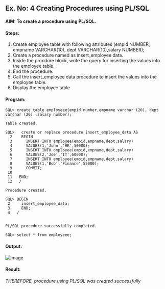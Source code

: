 ## Ex. No: 4 Creating Procedures using PL/SQL

#### AIM: To create a procedure using PL/SQL.

#### Steps:
1. Create employee table with following attributes (empid NUMBER, empname VARCHAR(10), dept VARCHAR(10),salary NUMBER);
2. Create a procedure named as insert_employee data.
3. Inside the procdure block, write the query for inserting the values into the employee table.
4. End the procedure.
5. Call the insert_employee data procedure to insert the values into the employee table.
6. Display the employee table

#### Program:
```
SQL> create table employeee(empid number,empname varchar (20), dept varchar (20) ,salary number);

Table created.

SQL>   create or replace procedure insert_employee_data AS
  2    BEGIN
  3	     INSERT INTO employee(empid,empname,dept,salary)
  4	     VALUES(1,'John','HR',50000);
  5	     INSERT INTO employee(empid,empname,dept,salary)
  6	     VALUES(2,'Joe','IT',60000);
  7	     INSERT INTO employee(empid,empname,dept,salary)
  8	     VALUES(1,'Bob','Finance',55000);
  9	     COMMIT;
 10	
 11   END;
 12   /

Procedure created.

SQL> BEGIN
 2     insert_employee_data;
 3     END;
 4   /


PL/SQL procedure successfully completed.

SQL> select * from employeee;
```
#### Output:
![image](https://github.com/NIXANDASS/Ex-No-4-Creating-Procedures-using-PL-SQL/assets/118781418/8d34f1bd-9136-4f48-98c6-287809513d69)

#### Result:
###### THEREFORE, procedure using PL/SQL was created successfully

